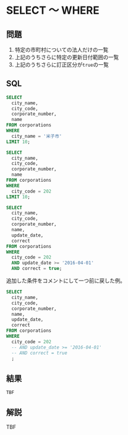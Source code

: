 # SELECT 〜 WHERE

## 問題

1. 特定の市町村についての法人だけの一覧
2. 上記のうちさらに特定の更新日付範囲の一覧
3. 上記のうちさらに訂正区分が`true`の一覧

## SQL

```sql
SELECT
  city_name,
  city_code,
  corporate_number, 
  name 
FROM corporations 
WHERE
  city_name = '米子市'
LIMIT 10;
```
```sql
SELECT
  city_name,
  city_code,
  corporate_number, 
  name 
FROM corporations 
WHERE
  city_code = 202
LIMIT 10;
```
```sql
SELECT
  city_name,
  city_code,
  corporate_number, 
  name, 
  update_date,
  correct 
FROM corporations 
WHERE
  city_code = 202
  AND update_date >= '2016-04-01'
  AND correct = true;
```

追加した条件をコメントにして一つ前に戻した例。　

```sql
SELECT
  city_name,
  city_code,
  corporate_number, 
  name, 
  update_date,
  correct 
FROM corporations 
WHERE
  city_code = 202
  -- AND update_date >= '2016-04-01'
  -- AND correct = true
  ;
```

## 結果

```
TBF
```

## 解説

TBF
